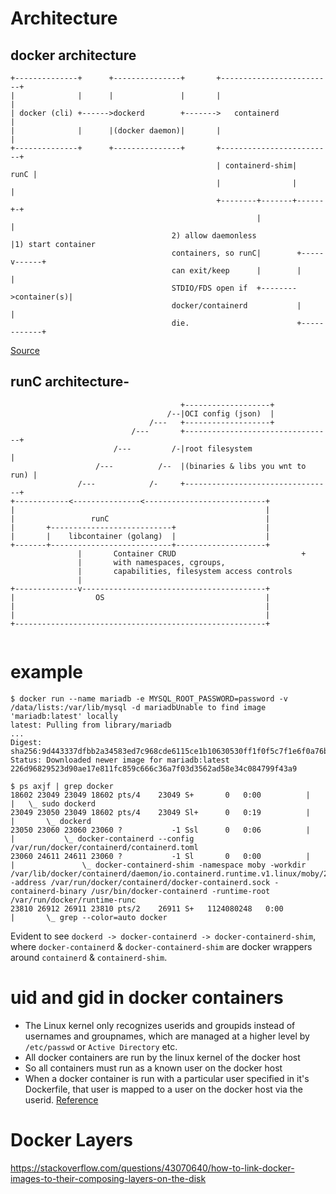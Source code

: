 # Architecture
## docker architecture
```
+--------------+      +---------------+       +-------------------------+
|              |      |               |       |                         |
| docker (cli) +------>dockerd        +------->   containerd            |
|              |      |(docker daemon)|       |                         |
+--------------+      +---------------+       +-------------------------+
                                              | containerd-shim|   runC |
                                              |                |        |
                                              +--------+-------+------+-+
                                                       |              |
                                    2) allow daemonless               |1) start container
                                    containers, so runC|        +-----v------+
                                    can exit/keep      |        |            |
                                    STDIO/FDS open if  +-------->container(s)|
                                    docker/containerd           |            |
                                    die.                        +------------+
```
[Source](http://alexander.holbreich.org/docker-components-explained/)

## runC architecture-
```
                                      +-------------------+              
                                   /--|OCI config (json)  |              
                               /---   +-------------------+              
                           /---       +---------------------------------+
                       /---         /-|root filesystem                  |
                   /---          /--  |(binaries & libs you wnt to run) |
               /---            /-     +---------------------------------+
+------------<---------------<---------------------------+               
|                                                        |               
|                 runC                                   |               
|       +---------------------------+                    |               
|       |    libcontainer (golang)  |                    |               
+-------+---------------------------+--------------------+               
               |       Container CRUD                            +       
               |       with namespaces, cgroups,                         
               |       capabilities, filesystem access controls          
               |                                                         
+--------------v-----------------------------------------+               
|                  OS                                    |               
|                                                        |               
|                                                        |               
+--------------------------------------------------------+               
                                                                         
```

# example
```
$ docker run --name mariadb -e MYSQL_ROOT_PASSWORD=password -v /data/lists:/var/lib/mysql -d mariadbUnable to find image 'mariadb:latest' locally
latest: Pulling from library/mariadb
...
Digest: sha256:9d443337dfbb2a34583ed7c968cde6115ce1b10630530ff1f0f5c7f1e6f0a76b
Status: Downloaded newer image for mariadb:latest
226d96829523d90ae17e811fc859c666c36a7f03d3562ad58e34c084799f43a9

$ ps axjf | grep docker
18602 23049 23049 18602 pts/4    23049 S+       0   0:00          |   |   \_ sudo dockerd
23049 23050 23049 18602 pts/4    23049 Sl+      0   0:19          |   |       \_ dockerd
23050 23060 23060 23060 ?           -1 Ssl      0   0:06          |   |           \_ docker-containerd --config /var/run/docker/containerd/containerd.toml
23060 24611 24611 23060 ?           -1 Sl       0   0:00          |   |               \_ docker-containerd-shim -namespace moby -workdir /var/lib/docker/containerd/daemon/io.containerd.runtime.v1.linux/moby/226d96829523d90ae17e811fc859c666c36a7f03d3562ad58e34c084799f43a9 -address /var/run/docker/containerd/docker-containerd.sock -containerd-binary /usr/bin/docker-containerd -runtime-root /var/run/docker/runtime-runc
23810 26912 26911 23810 pts/2    26911 S+   1124080248   0:00          |       \_ grep --color=auto docker
```

Evident to see `dockerd -> docker-containerd -> docker-containerd-shim`, where `docker-containerd` & `docker-containerd-shim` are docker wrappers around `containerd` & `containerd-shim`.

# uid and gid in docker containers

* The Linux kernel only recognizes userids and groupids instead of usernames and groupnames, which are managed at a higher level by `/etc/passwd` or `Active Directory` etc.
* All docker containers are run by the linux kernel of the docker host
* So all containers must run as a known user on the docker host
* When a docker container is run with a particular user specified in it's Dockerfile, that user is mapped to a user on the docker host via the userid.
[Reference](https://medium.com/@mccode/understanding-how-uid-and-gid-work-in-docker-containers-c37a01d01cf)

# Docker Layers
https://stackoverflow.com/questions/43070640/how-to-link-docker-images-to-their-composing-layers-on-the-disk
